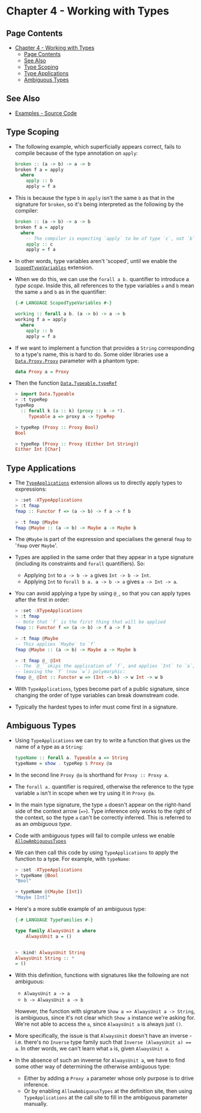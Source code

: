 # Chapter 4 - Working with Types

## Page Contents
- [Chapter 4 - Working with Types](#chapter-4---working-with-types)
  - [Page Contents](#page-contents)
  - [See Also](#see-also)
  - [Type Scoping](#type-scoping)
  - [Type Applications](#type-applications)
  - [Ambiguous Types](#ambiguous-types)


## See Also

- [Examples - Source Code](Examples.hs)


## Type Scoping

- The following example, which superficially appears correct, fails to compile
because of the type annotation on `apply`:

    ```haskell
    broken :: (a -> b) -> a -> b
    broken f a = apply
      where
        apply :: b
        apply = f a
    ```

- This is because the type `b` in `apply` isn't the same `b` as that in the
signature for `broken`, so it's being interpreted as the following by the
compiler:

    ```haskell
    broken :: (a -> b) -> a -> b
    broken f a = apply
      where
        -- The compiler is expecting `apply` to be of type `c`, not `b`:
        apply :: c
        apply = f a
    ```

- In other words, type variables aren't 'scoped', until we enable the
[`ScopedTypeVariables`](https://downloads.haskell.org/~ghc/latest/docs/html/users_guide/glasgow_exts.html#extension-ScopedTypeVariables) extension.

- When we do this, we can use the `forall a b.` quantifier to introduce a
_type scope_.  Inside this, all references to the type variables `a` and `b`
mean the same `a` and `b` as in the quantifier:

    ```haskell
    {-# LANGUAGE ScopedTypeVariables #-}

    working :: forall a b. (a -> b) -> a -> b
    working f a = apply
      where
        apply :: b
        apply = f a
    ```

- If we want to implement a function that provides a `String` corresponding to
a type's name, this is hard to do.  Some older libraries use a
[`Data.Proxy.Proxy`](https://hackage.haskell.org/package/base-4.12.0.0/docs/Data-Proxy.html#t:Proxy)
parameter with a phantom type:

    ```haskell
    data Proxy a = Proxy
    ```

- Then the function [`Data.Typeable.typeRef`](https://hackage.haskell.org/package/base-4.12.0.0/docs/Data-Typeable.html#v:typeRep)

    ```haskell
    > import Data.Typeable
    > :t typeRep
    typeRep
      :: forall k (a :: k) (proxy :: k -> *).
         Typeable a => proxy a -> TypeRep

    > typeRep (Proxy :: Proxy Bool)
    Bool

    > typeRep (Proxy :: Proxy (Either Int String))
    Either Int [Char]
    ```


## Type Applications

- The [`TypeApplications`](https://downloads.haskell.org/~ghc/latest/docs/html/users_guide/glasgow_exts.html#extension-TypeApplications) extension allows us to
directly apply types to expressions:

    ```haskell
    > :set -XTypeApplications
    > :t fmap
    fmap :: Functor f => (a -> b) -> f a -> f b

    > :t fmap @Maybe
    fmap @Maybe :: (a -> b) -> Maybe a -> Maybe b
    ```

- The `@Maybe` is part of the expression and specialises the general `fmap` to
'`fmap` over `Maybe`'.

- Types are applied in the same order that they appear in a type signature
(including its constraints and `forall` quantifiers).  So:
  - Applying `Int` to `a -> b -> a` gives `Int -> b -> Int`.
  - Applying `Int` to `forall b a. a -> b -> a` gives `a -> Int -> a`.

- You can avoid applying a type by using `@_`, so that you can apply types after
the first in order:

    ```haskell
    > :set -XTypeApplications
    > :t fmap
    -- Note that `f` is the first thing that will be applied
    fmap :: Functor f => (a -> b) -> f a -> f b

    > :t fmap @Maybe
    -- This applies `Maybe` to `f`
    fmap @Maybe :: (a -> b) -> Maybe a -> Maybe b

    > :t fmap @_ @Int
    -- The `@_` skips the application of `f`, and applies `Int` to `a`,
    -- leaving the `f` (now `w`) polymorphic:
    fmap @_ @Int :: Functor w => (Int -> b) -> w Int -> w b
    ```

- With `TypeApplications`, types become part of a public signature, since
changing the order of type variables can break downstream code.

- Typically the hardest types to infer must come first in a signature.


## Ambiguous Types

- Using `TypeApplications` we can try to write a function that gives us the
name of a type as a `String`:

    ```haskell
    typeName :: forall a. Typeable a => String
    typeName = show . typeRep $ Proxy @a
    ```

- In the second line `Proxy @a` is shorthand for `Proxy :: Proxy a`.

- The `forall a.` quantifier is required, otherwise the reference to the type
  variable `a` isn't in scope when we try using it in `Proxy @a`.

- In the main type signature, the type `a` doesn't appear on the right-hand
  side of the context arrow (`=>`).  Type inference only works to the right of
  the context, so the type `a` can't be correctly inferred.  This is referred to
  as an _ambiguous type_.

- Code with ambiguous types will fail to compile unless we enable
  [`AllowAmbiguousTypes`](https://downloads.haskell.org/~ghc/latest/docs/html/users_guide/glasgow_exts.html#extension-AllowAmbiguousTypes)

- We can then call this code by using `TypeApplications` to apply the function
  to a type.  For example, with `typeName`:

    ```haskell
    > :set -XTypeApplications
    > typeName @Bool
    "Bool"

    > typeName @(Maybe [Int])
    "Maybe [Int]"
    ```

- Here's a more subtle example of an ambiguous type:

    ```haskell
    {-# LANGUAGE TypeFamilies #-}

    type family AlwaysUnit a where
        AlwaysUnit a = ()


    > :kind! AlwaysUnit String
    AlwaysUnit String :: *
    = ()
    ```

- With this definition, functions with signatures like the following are not
  ambiguous:
    - `AlwaysUnit a -> a`
    - `b -> AlwaysUnit a -> b`

  However, the function with signature `Show a => AlwaysUnit a -> String`, is
  ambiguous, since it's not clear which `Show a` instance we're asking for.
  We're not able to access the `a`, since `AlwaysUnit a` is always just `()`.

- More specifically, the issue is that `AlwaysUnit` doesn't have an inverse -
  i.e. there's no `Inverse` type family such that `Inverse (AlwaysUnit a) == a`.
  In other words, we can't learn what `a` is, given `AlwaysUnit a`.

- In the absence of such an inveerse for `AlwaysUnit a`, we have to find some
  other way of determining the otherwise ambiguous type:
  - Either by adding a `Proxy a` parameter whose only purpose is to drive
    inference.
  - Or by enabling `AllowAmbiguousTypes` at the definition site, then using
    `TypeApplications` at the call site to fill in the ambiguous parameter
    manually.